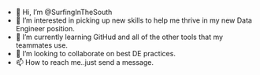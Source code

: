- 👋 Hi, I’m @SurfingInTheSouth
- 👀 I’m interested in picking up new skills to help me thrive in my new Data Engineer position.
- 🌱 I’m currently learning GitHud and all of the other tools that my teammates use.
- 💞️ I’m looking to collaborate on best DE practices.
- 📫 How to reach me..just send a message.

<!---
SurfingInTheSouth/SurfingInTheSouth is a ✨ special ✨ repository because its `README.md` (this file) appears on your GitHub profile.
You can click the Preview link to take a look at your changes.
--->
